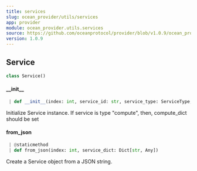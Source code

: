 ```yaml
---
title: services
slug: ocean_provider/utils/services
app: provider
module: ocean_provider.utils.services
source: https://github.com/oceanprotocol/provider/blob/v1.0.9/ocean_provider/utils/services.py
version: 1.0.9
---
```

## Service

```python
class Service()
```

#### \_\_init\_\_

```python
 | def __init__(index: int, service_id: str, service_type: ServiceType, datatoken_address: HexAddress, service_endpoint: str, encrypted_files: HexStr, timeout: int, name: Optional[str] = None, description: Optional[str] = None, compute_dict: Optional[dict] = None) -> None
```

Initialize Service instance.
If service is type "compute", then, compute_dict should be set

#### from\_json

```python
 | @staticmethod
 | def from_json(index: int, service_dict: Dict[str, Any])
```

Create a Service object from a JSON string.

